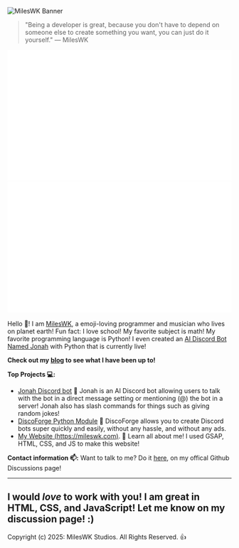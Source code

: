 ![MilesWK Banner](https://github.com/user-attachments/assets/a738e597-ed8c-42b0-9377-b061b0abce60)

> "Being a developer is great, because you don't have to depend on someone else to create something you want, you can just do it yourself."
> — MilesWK

![](https://raw.githubusercontent.com/MilesWK/github-stats/master/generated/languages.svg#gh-dark-mode-only)
![](https://raw.githubusercontent.com/MilesWK/github-stats/master/generated/overview.svg#gh-dark-mode-only)

Hello 👋! I am [MilesWK](https://mileswk.com/), a emoji-loving programmer and musician who lives on planet earth! Fun fact: I love school! My favorite subject is math! My favorite programming language is Python! I even created an [AI Discord Bot Named Jonah](https://jonah.mileswk.com/) with Python that is currently live!

**Check out my [blog](https://blog.mileswk.com) to see what I have been up to!**

**Top Projects 💻:**
- [Jonah Discord bot](https://jonah.mileswk.com) 🐷
  Jonah is an AI Discord bot allowing users to talk with the bot in a direct message setting or mentioning (@) the bot in a server! Jonah also has slash commands for things such as giving random jokes!
- [DiscoForge Python Module](https://github.com/MilesWK/DiscoForge) 🔨
  DiscoForge allows you to create Discord bots super quickly and easily, without any hassle, and without any ads.
- [My Website (https://mileswk.com)](https://mileswk.com). 🙂
  Learn all about me! I used GSAP, HTML, CSS, and JS to make this website!
  
**Contact information 📫:**
Want to talk to me? Do it [here](https://github.com/MilesWK/MilesWK/discussions/), on my offical Github Discussions page!

--------------
I would *love* to work with you! I am great in HTML, CSS, and JavaScript! Let me know on my discussion page! :)
--------

Copyright (c) 2025: MilesWK Studios. All Rights Reserved. 👍
